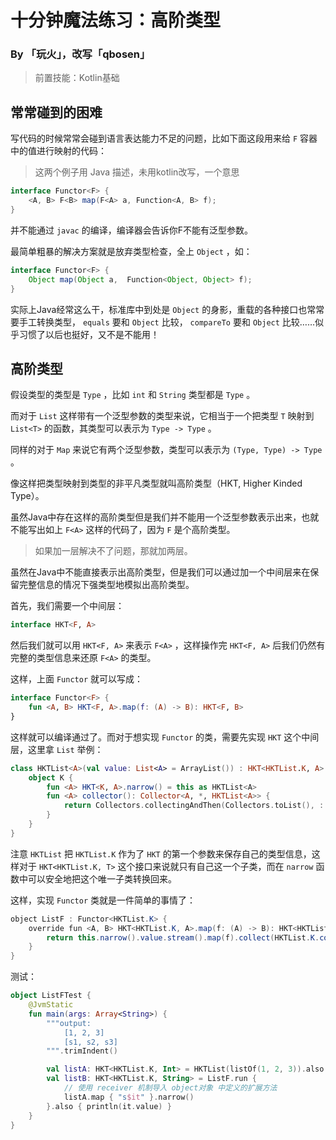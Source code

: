 # 十分钟魔法练习：高阶类型

### By 「玩火」，改写「qbosen」

> 前置技能：Kotlin基础

## 常常碰到的困难

写代码的时候常常会碰到语言表达能力不足的问题，比如下面这段用来给 `F` 容器中的值进行映射的代码：

> 这两个例子用 Java 描述，未用kotlin改写，一个意思

```java
interface Functor<F> {
    <A, B> F<B> map(F<A> a, Function<A, B> f);
}
```

并不能通过 `javac` 的编译，编译器会告诉你F不能有泛型参数。

最简单粗暴的解决方案就是放弃类型检查，全上 `Object` ，如：

```java
interface Functor<F> {
    Object map(Object a,  Function<Object, Object> f);
}
```

实际上Java经常这么干，标准库中到处是 `Object` 的身影，重载的各种接口也常常要手工转换类型， `equals` 要和 `Object` 比较， `compareTo` 要和 `Object` 比较……似乎习惯了以后也挺好，又不是不能用！

## 高阶类型

假设类型的类型是 `Type` ，比如 `int` 和 `String` 类型都是 `Type` 。

而对于 `List` 这样带有一个泛型参数的类型来说，它相当于一个把类型 `T` 映射到 `List<T>` 的函数，其类型可以表示为 `Type -> Type` 。

同样的对于 `Map` 来说它有两个泛型参数，类型可以表示为 `(Type, Type) -> Type` 。

像这样把类型映射到类型的非平凡类型就叫高阶类型（HKT, Higher Kinded Type）。

虽然Java中存在这样的高阶类型但是我们并不能用一个泛型参数表示出来，也就不能写出如上 `F<A>` 这样的代码了，因为 `F` 是个高阶类型。

> 如果加一层解决不了问题，那就加两层。

虽然在Java中不能直接表示出高阶类型，但是我们可以通过加一个中间层来在保留完整信息的情况下强类型地模拟出高阶类型。

首先，我们需要一个中间层：

```kotlin
interface HKT<F, A>
```

然后我们就可以用 `HKT<F, A>` 来表示 `F<A>` ，这样操作完 `HKT<F, A>` 后我们仍然有完整的类型信息来还原 `F<A>` 的类型。

这样，上面 `Functor` 就可以写成：

```kotlin
interface Functor<F> {
    fun <A, B> HKT<F, A>.map(f: (A) -> B): HKT<F, B>
}
```

这样就可以编译通过了。而对于想实现 `Functor` 的类，需要先实现 `HKT` 这个中间层，这里拿 `List` 举例：

```kotlin
class HKTList<A>(val value: List<A> = ArrayList()) : HKT<HKTList.K, A> {
    object K {
        fun <A> HKT<K, A>.narrow() = this as HKTList<A>
        fun <A> collector(): Collector<A, *, HKTList<A>> {
            return Collectors.collectingAndThen(Collectors.toList(), ::HKTList)
        }
    }
}
```

注意 `HKTList` 把 `HKTList.K` 作为了 `HKT` 的第一个参数来保存自己的类型信息，这样对于 `HKT<HKTList.K, T>` 这个接口来说就只有自己这一个子类，而在 `narrow` 函数中可以安全地把这个唯一子类转换回来。

这样，实现 `Functor` 类就是一件简单的事情了：

```java
object ListF : Functor<HKTList.K> {
    override fun <A, B> HKT<HKTList.K, A>.map(f: (A) -> B): HKT<HKTList.K, B> {
        return this.narrow().value.stream().map(f).collect(HKTList.K.collector())
    }
}
```



测试：

```kotlin
object ListFTest {
    @JvmStatic
    fun main(args: Array<String>) {
        """output:
            [1, 2, 3]
            [s1, s2, s3]
        """.trimIndent()

        val listA: HKT<HKTList.K, Int> = HKTList(listOf(1, 2, 3)).also { println(it.value) }
        val listB: HKT<HKTList.K, String> = ListF.run { 
          	// 使用 receiver 机制导入 object对象 中定义的扩展方法
            listA.map { "s$it" }.narrow()
        }.also { println(it.value) }
    }
}
```



